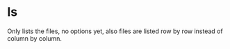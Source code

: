 # ls
Only lists the files, no options yet, also files are listed row by row instead of column by column.
